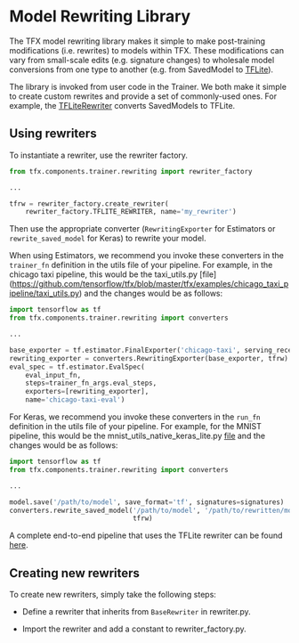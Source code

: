 # Model Rewriting Library

The TFX model rewriting library makes it simple to make post-training
modifications (i.e. rewrites) to models within TFX. These modifications can vary
from small-scale edits (e.g. signature changes) to wholesale model conversions from
one type to another (e.g. from SavedModel to [TFLite](https://www.tensorflow.org/lite)).

The library is invoked from user code in the Trainer. We both make it simple to
create custom rewrites and provide a set of commonly-used ones. For example,
the [TFLiteRewriter](https://github.com/tensorflow/tfx/blob/master/tfx/components/trainer/rewriting/tflite_rewriter.py) converts SavedModels to TFLite.

## Using rewriters
To instantiate a rewriter, use the rewriter factory.

```python
from tfx.components.trainer.rewriting import rewriter_factory

...

tfrw = rewriter_factory.create_rewriter(
    rewriter_factory.TFLITE_REWRITER, name='my_rewriter')
```

Then use the appropriate converter (`RewritingExporter` for Estimators or
`rewrite_saved_model` for Keras) to rewrite your model.

When using Estimators, we recommend you invoke these converters in the `trainer_fn` definition in the utils file of your pipeline. For example, in the
chicago taxi pipeline, this would be the taxi_utils.py [file] (https://github.com/tensorflow/tfx/blob/master/tfx/examples/chicago_taxi_pipeline/taxi_utils.py) and the changes would be as follows:

```python
import tensorflow as tf
from tfx.components.trainer.rewriting import converters

...

base_exporter = tf.estimator.FinalExporter('chicago-taxi', serving_receiver_fn)
rewriting_exporter = converters.RewritingExporter(base_exporter, tfrw)
eval_spec = tf.estimator.EvalSpec(
    eval_input_fn,
    steps=trainer_fn_args.eval_steps,
    exporters=[rewriting_exporter],
    name='chicago-taxi-eval')
```
For Keras, we recommend you invoke these converters in the `run_fn` definition
in the utils file of your pipeline. For example, for the MNIST pipeline, this would be the mnist_utils_native_keras_lite.py [file](https://github.com/tensorflow/tfx/blob/master/tfx/examples/mnist/mnist_utils_native_keras_lite.py) and the changes would be as follows:

```python
import tensorflow as tf
from tfx.components.trainer.rewriting import converters

...

model.save('/path/to/model', save_format='tf', signatures=signatures)
converters.rewrite_saved_model('/path/to/model', '/path/to/rewritten/model',
                               tfrw)
```
A complete end-to-end pipeline that uses the TFLite rewriter can be found [here](https://github.com/tensorflow/tfx/blob/master/tfx/examples/mnist/mnist_pipeline_native_keras.py).


## Creating new rewriters

To create new rewriters, simply take the following steps:

* Define a rewriter that inherits from `BaseRewriter` in rewriter.py.

* Import the rewriter and add a constant to rewriter_factory.py.
